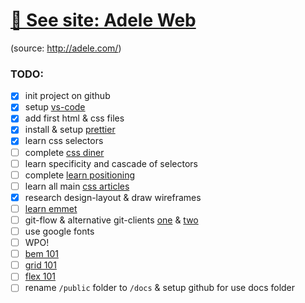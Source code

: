 # [🚀 See site: Adele Web](https://monkeydub.github.io/Test/public)

(source: http://adele.com/)


### TODO:
- [x] init project on github
- [x] setup [vs-code](https://code.visualstudio.com)
- [x] add first html & css files
- [x] install & setup [prettier](https://github.com/prettier/prettier)
- [x] learn css selectors
- [ ] complete [css diner](https://flukeout.github.io)
- [ ] learn specificity and cascade of selectors
- [ ] complete [learn positioning](http://ru.learnlayout.com)
- [ ] learn all main [css articles](https://learn.javascript.ru/css-for-js)
- [x] research design-layout & draw wireframes
- [ ] [learn emmet](https://habr.com/post/175747/)
- [ ] git-flow & alternative git-clients [one](https://www.gitkraken.com) & [two](https://www.sourcetreeapp.com)
- [ ] use google fonts
- [ ] WPO!
- [ ] [bem 101](https://css-tricks.com/bem-101/)
- [ ] [grid 101](https://learncssgrid.com)
- [ ] [flex 101](https://css-tricks.com/snippets/css/a-guide-to-flexbox/)
- [ ] rename `/public` folder to `/docs` & setup github for use docs folder
